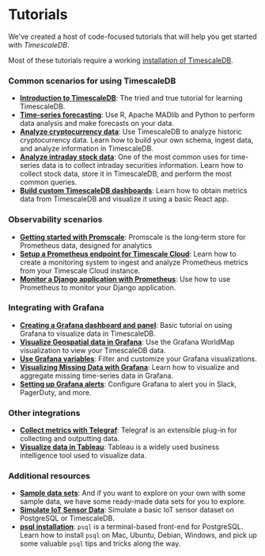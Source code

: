 # Tutorials
We've created a host of code-focused tutorials that will help you get
started with *TimescaleDB*.

Most of these tutorials require a working [installation of TimescaleDB][install-timescale].

### Common scenarios for using TimescaleDB

- **[Introduction to TimescaleDB][nyc-taxi]**: The tried and true tutorial for learning TimescaleDB.
- **[Time-series forecasting][Forecasting]**: Use R, Apache MADlib and Python to perform
data analysis and make forecasts on your data.
- **[Analyze cryptocurrency data][Crypto]**: Use TimescaleDB to analyze historic cryptocurrency data. Learn how to build your own schema, ingest data, and analyze information in TimescaleDB.
- **[Analyze intraday stock data][Stocks]**: One of the most common uses for time-series data is to collect intraday securities information. Learn how to collect stock data, store it in TimescaleDB, and perform the most common queries.
- **[Build custom TimescaleDB dashboards][custom-dashboards]**: Learn how to obtain metrics data from TimescaleDB and visualize it using a basic React app.

### Observability scenarios

- **[Getting started with Promscale][promscale]**: Promscale is the long‑term store for Prometheus data, designed for analytics
- **[Setup a Prometheus endpoint for Timescale Cloud][prometheus-tsc-endpoint]**: Learn how to create a monitoring system to ingest and analyze Prometheus metrics from your Timescale Cloud instance.
- **[Monitor a Django application with Prometheus][monitor-django-prometheus]**: Use how to use Prometheus to monitor your Django application.

### Integrating with Grafana

- **[Creating a Grafana dashboard and panel][tutorial-grafana-dashboards]**: Basic tutorial on using Grafana to visualize data in TimescaleDB.
- **[Visualize Geospatial data in Grafana][tutorial-grafana-geospatial]**: Use the Grafana WorldMap visualization to view your TimescaleDB data.
- **[Use Grafana variables][tutorial-grafana-variables]**: Filter and customize your Grafana visualizations.
- **[Visualizing Missing Data with Grafana][tutorial-grafana-missing-data]**: Learn how to visualize and aggregate missing time-series data in Grafana.
- **[Setting up Grafana alerts][tutorial-grafana-alerts]**: Configure Grafana to alert you in Slack, PagerDuty, and more.

### Other integrations

- **[Collect metrics with Telegraf][telegraf]**: Telegraf is an extensible plug-in for collecting and outputting data.
- **[Visualize data in Tableau][tableau]**: Tableau is a widely used business intelligence tool used to visualize data.

### Additional resources

- **[Sample data sets][sample-data-sets]**: And if you want to explore on your own
with some sample data, we have some ready-made data sets for you to explore.
- **[Simulate IoT Sensor Data][simul-iot-data]**: Simulate a basic IoT sensor dataset
on PostgreSQL or TimescaleDB.
- **[psql installation][psql]**: `psql` is a terminal-based front-end for PostgreSQL.
Learn how to install `psql` on Mac, Ubuntu, Debian, Windows,
and pick up some valuable `psql` tips and tricks along the way.

[Forecasting]: /tutorials/time-series-forecast
[Replication]: /tutorials/replication
[Clustering]: /tutorials/clustering
[Continuous Aggregates]: /tutorials/continuous-aggs-tutorial
[Outflux]: /tutorials/outflux
[Grafana]: /tutorials/grafana
[telegraf]: /tutorials/telegraf-output-plugin
[sample-data-sets]: /tutorials/sample-datasets
[install-timescale]: /how-to-guides/install-timescaledb/
[promscale]: /tutorials/promscale/
[psql]: /how-to-guides/connecting/psql/
[Crypto]: /tutorials/analyze-cryptocurrency-data
[Stocks]: /tutorials/analyze-intraday-stocks/
[custom-dashboards]: /tutorials/custom-timescaledb-dashboards/
[tableau]: /tutorials/visualize-with-tableau
[prometheus-tsc-endpoint]: /tutorials/setting-up-timescale-cloud-endpoint-for-prometheus
[monitor-django-prometheus]: /tutorials/monitor-django-with-prometheus
[tutorial-grafana-dashboards]: /tutorials/grafana/create-dashboard-and-panel
[tutorial-grafana-geospatial]: /tutorials/grafana/geospatial-dashboards
[tutorial-grafana-variables]: /tutorials/grafana/grafana-variables
[tutorial-grafana-missing-data]: /tutorials/grafana/visualize-missing-data
[tutorial-grafana-alerts]: /tutorials/grafana/setup-alerts
[simul-iot-data]: /tutorials/simulate-iot-sensor-data
[nyc-taxi]: /tutorials/nyc-taxi-cab/
